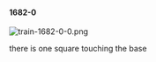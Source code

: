 #### 1682-0
![train-1682-0-0.png](https://github.com/lil-lab/nlvr/raw/master/nlvr/train/images/14/train-1682-0-0.png "train-1682-0-0.png")

there is one square touching the base
